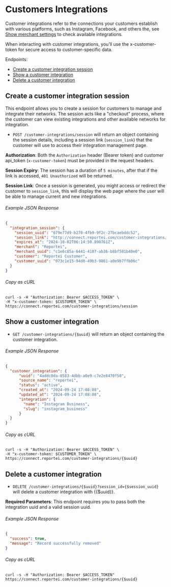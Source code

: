 Customers Integrations
======

Customer integrations refer to the connections your customers establish with various platforms, such as Instagram, Facebook, and others the, see [Show merchant settings](#merchant-settings) to check available integrations.

When interacting with customer integrations, you’ll use the x-customer-token for secure access to customer-specific data.

Endpoints:

- [Create a customer integration session](#create-a-customer-integration-session)
- [Show a customer integration](#show-a-customer-integration)
- [Delete a customer integration](#delete-a-customer-integration)

Create a customer integration session
--------------

This endpoint allows you to create a session for customers to manage and integrate their networks. The session acts like a "checkout" process, where the customer can view existing integrations and other available networks for integration.

* `POST /customer-integrations/session` will return an object containing the session details, including a session link (`session_link`) that the customer will use to access their integration management page.

**Authorization**: Both the `Authorization` header (Bearer token) and customer api_token (`x-customer-token`) must be provided in the request headers.

**Session Expiry**: The session has a duration of `5 minutes`, after that if the link is accessed, `401 Unauthorized` will be returned.

**Session Link**: Once a session is generated, you might access or redirect the customer to `session_link`, this will display the web page where the user will be able to manage current and new integrations. 

###### Example JSON Response
<!-- START POST /customer-integrations/session -->
```json
{
  "integration_session": {
    "session_uuid": "679e77d9-b270-4fb9-9f2c-27bcaebddc52",
    "session_link": "http://connect.reportei.com/customer-integrations/session/679e77d9-b270-4fb9-9f2c-27bcaebddc52",
    "expires_at": "2024-10-02T06:14:50.898761Z",
    "merchant": "Reportei",
    "merchant_uuid": "c1e6c85a-6441-4107-ab36-b8bf581b40e0",
    "customer": "Reportei Customer",
    "customer_uuid": "073c1e15-94d0-49b3-9861-a0e9b7ffb06c"
  }
}
```
<!-- END POST /customer-integrations/session -->
###### Copy as cURL

``` shell
curl -s -H "Authorization: Bearer $ACCESS_TOKEN" \
-H "x-customer-token: $CUSTOMER_TOKEN" \
https://connect.reportei.com/customer-integrations/session
```

Show a customer integration
--------------

* `GET /customer-integrations/{$uuid}` will return an object containing the customer integration.

###### Example JSON Response
<!-- START GET /customer-integrations/{$uuid} -->
```json
{
  "customer_integration": {
      "uuid": "4addc0da-8583-4dbb-a0e9-c7e2e8470f50",
      "source_name": "reportei",
      "status": "active",
      "created_at": "2024-09-24 17:08:08",
      "updated_at": "2024-09-24 17:08:08",
      "integration": {
        "name": "Instagram Business",
        "slug": "instagram_business"
      }
  }
}
```
<!-- END GET /customer-integrations/{$uuid} -->
###### Copy as cURL

``` shell
curl -s -H "Authorization: Bearer $ACCESS_TOKEN" \
-H "x-customer-token: $CUSTOMER_TOKEN" \
https://connect.reportei.com/customer-integrations/{$uuid}
```

Delete a customer integration
--------------

* `DELETE /customer-integrations/{$uuid}?session_id={$session_uuid}` will delete a customer integration with {{$uuid}}.

**Required Parameters**: This endpoint requires you to pass both the integration uuid and a valid session uuid.

###### Example JSON Response
<!-- START DELETE /customer-integrations/{$uuid}?session_id={$session_uuid} -->
```json
{
  "success": true,
  "message": "Record successfully removed"
}
```
<!-- END DELETE /customer-integrations/{$uuid}?session_id={$session_uuid} -->
###### Copy as cURL

``` shell
curl -s -H "Authorization: Bearer $ACCESS_TOKEN" https://connect.reportei.com/customer-integrations/{$uuid}
```